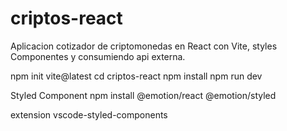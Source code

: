 # criptos-react
Aplicacion cotizador de criptomonedas en React  con Vite, styles Componentes y consumiendo api externa.


npm init vite@latest
cd criptos-react
npm install
npm run dev

Styled Component
npm install @emotion/react @emotion/styled


extension vscode-styled-components